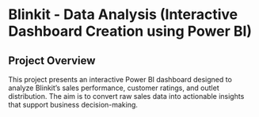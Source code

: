 # Blinkit - Data Analysis (Interactive Dashboard Creation using Power BI)
## Project Overview
This project presents an interactive Power BI dashboard designed to analyze Blinkit’s sales performance, customer ratings, and outlet distribution. The aim is to convert raw sales data into actionable insights that support business decision-making.
